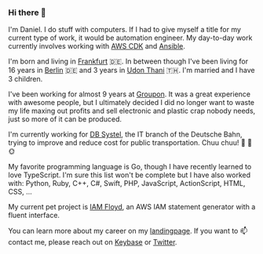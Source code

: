 ### Hi there 👋

I'm Daniel. I do stuff with computers. If I had to give myself a title for my current type of work, it would be automation engineer. My day-to-day work currently involves working with [AWS CDK] and [Ansible].

I'm born and living in [Frankfurt] 🇩🇪. In between though I've been living for 16 years in [Berlin] 🇩🇪 and 3 years in [Udon Thani] 🇹🇭. I'm married and I have 3 children.

I've been working for almost 9 years at [Groupon]. It was a great experience with awesome people, but I ultimately decided I did no longer want to waste my life maxing out  profits and sell electronic and plastic crap nobody needs, just so more of it can be produced.

I'm currently working for [DB Systel], the IT branch of the Deutsche Bahn, trying to improve and reduce cost for public transportation. Chuu chuu! 🚆 🌳 🌞

My favorite programming language is Go, though I have recently learned to love TypeScript. I'm sure this list won't be complete but I have also worked with: Python, Ruby, C++, C#, Swift, PHP, JavaScript, ActionScript, HTML, CSS, ...

My current pet project is [IAM Floyd][iam-floyd], an AWS IAM statement generator with a fluent interface.

You can learn more about my career on my [landingpage]. If you want to 📫 contact me, please reach out on [Keybase] or [Twitter].

   [landingpage]: https://www.udondan.com/
   [Keybase]: https://keybase.io/udondan
   [Twitter]: https://twitter.com/udondan
   [iam-floyd]: https://github.com/udondan/iam-floyd
   [Groupon]: https://en.wikipedia.org/wiki/Groupon
   [Udon Thani]: https://en.wikipedia.org/wiki/Udon_Thani
   [Frankfurt]: https://en.wikipedia.org/wiki/Frankfurt
   [Berlin]: https://en.wikipedia.org/wiki/Berlin
   [AWS CDK]: https://aws.amazon.com/cdk/
   [Ansible]: https://en.wikipedia.org/wiki/Ansible_(software)
   [DB Systel]: https://www.dbsystel.de/dbsystel-en
